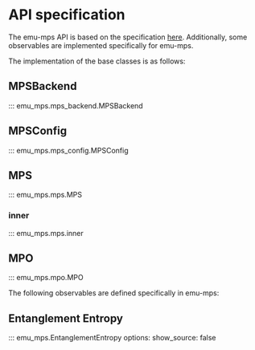 # API specification

The emu-mps API is based on the specification [here](../base_classes.md). Additionally, some observables are implemented specifically for emu-mps.

The implementation of the base classes is as follows:

## MPSBackend
::: emu_mps.mps_backend.MPSBackend

## MPSConfig
::: emu_mps.mps_config.MPSConfig

## MPS
::: emu_mps.mps.MPS

### inner
::: emu_mps.mps.inner

## MPO
::: emu_mps.mpo.MPO

The following observables are defined specifically in emu-mps:

## Entanglement Entropy
::: emu_mps.EntanglementEntropy
    options:
        show_source: false
